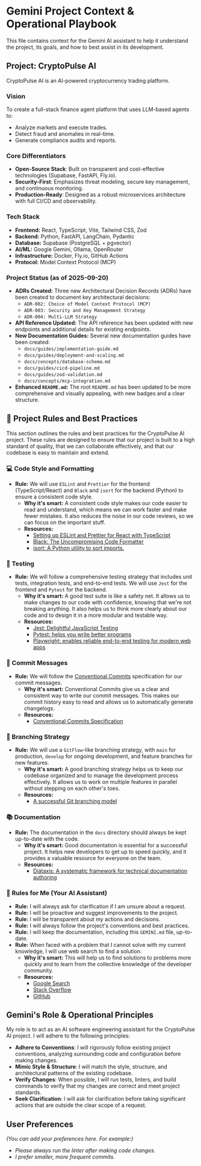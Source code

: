 # Gemini Project Context & Operational Playbook

This file contains context for the Gemini AI assistant to help it understand the project, its goals, and how to best assist in its development.

## Project: CryptoPulse AI

CryptoPulse AI is an AI-powered cryptocurrency trading platform.

### Vision

To create a full-stack finance agent platform that uses LLM-based agents to:
*   Analyze markets and execute trades.
*   Detect fraud and anomalies in real-time.
*   Generate compliance audits and reports.

### Core Differentiators

*   **Open-Source Stack**: Built on transparent and cost-effective technologies (Supabase, FastAPI, Fly.io).
*   **Security-First**: Emphasizes threat modeling, secure key management, and continuous monitoring.
*   **Production-Ready**: Designed as a robust microservices architecture with full CI/CD and observability.

### Tech Stack

*   **Frontend:** React, TypeScript, Vite, Tailwind CSS, Zod
*   **Backend:** Python, FastAPI, LangChain, Pydantic
*   **Database:** Supabase (PostgreSQL + pgvector)
*   **AI/ML:** Google Gemini, Ollama, OpenRouter
*   **Infrastructure:** Docker, Fly.io, GitHub Actions
*   **Protocol:** Model Context Protocol (MCP)

### Project Status (as of 2025-09-20)

*   **ADRs Created:** Three new Architectural Decision Records (ADRs) have been created to document key architectural decisions:
    *   `ADR-002: Choice of Model Context Protocol (MCP)`
    *   `ADR-003: Security and Key Management Strategy`
    *   `ADR-004: Multi-LLM Strategy`
*   **API Reference Updated:** The API reference has been updated with new endpoints and additional details for existing endpoints.
*   **New Documentation Guides:** Several new documentation guides have been created:
    *   `docs/guides/implementation-guide.md`
    *   `docs/guides/deployment-and-scaling.md`
    *   `docs/concepts/database-schema.md`
    *   `docs/guides/cicd-pipeline.md`
    *   `docs/guides/zod-validation.md`
    *   `docs/concepts/mcp-integration.md`
*   **Enhanced `README.md`:** The root `README.md` has been updated to be more comprehensive and visually appealing, with new badges and a clear structure.

## 📜 Project Rules and Best Practices

This section outlines the rules and best practices for the CryptoPulse AI project. These rules are designed to ensure that our project is built to a high standard of quality, that we can collaborate effectively, and that our codebase is easy to maintain and extend.

### 💻 Code Style and Formatting

*   **Rule:** We will use `ESLint` and `Prettier` for the frontend (TypeScript/React) and `Black` and `isort` for the backend (Python) to ensure a consistent code style.
    *   **Why it's smart:** A consistent code style makes our code easier to read and understand, which means we can work faster and make fewer mistakes. It also reduces the noise in our code reviews, so we can focus on the important stuff.
    *   **Resources:**
        *   [Setting up ESLint and Prettier for React with TypeScript](https://www.robinwieruch.de/react-eslint-prettier/)
        *   [Black: The Uncompromising Code Formatter](https://black.readthedocs.io/en/stable/)
        *   [isort: A Python utility to sort imports.](https://pycqa.github.io/isort/)

### 🧪 Testing

*   **Rule:** We will follow a comprehensive testing strategy that includes unit tests, integration tests, and end-to-end tests. We will use `Jest` for the frontend and `Pytest` for the backend.
    *   **Why it's smart:** A good test suite is like a safety net. It allows us to make changes to our code with confidence, knowing that we're not breaking anything. It also helps us to think more clearly about our code and to design it in a more modular and testable way.
    *   **Resources:**
        *   [Jest: Delightful JavaScript Testing](https://jestjs.io/)
        *   [Pytest: helps you write better programs](https://docs.pytest.org/en/7.1.x/)
        *   [Playwright: enables reliable end-to-end testing for modern web apps](https://playwright.dev/)

### 💬 Commit Messages

*   **Rule:** We will follow the [Conventional Commits](https://www.conventionalcommits.org/en/v1.0.0/) specification for our commit messages.
    *   **Why it's smart:** Conventional Commits give us a clear and consistent way to write our commit messages. This makes our commit history easy to read and allows us to automatically generate changelogs.
    *   **Resources:**
        *   [Conventional Commits Specification](https://www.conventionalcommits.org/en/v1.0.0/)

### 🌿 Branching Strategy

*   **Rule:** We will use a `GitFlow`-like branching strategy, with `main` for production, `develop` for ongoing development, and feature branches for new features.
    *   **Why it's smart:** A good branching strategy helps us to keep our codebase organized and to manage the development process effectively. It allows us to work on multiple features in parallel without stepping on each other's toes.
    *   **Resources:**
        *   [A successful Git branching model](https://nvie.com/posts/a-successful-git-branching-model/)

### 📚 Documentation

*   **Rule:** The documentation in the `docs` directory should always be kept up-to-date with the code.
    *   **Why it's smart:** Good documentation is essential for a successful project. It helps new developers to get up to speed quickly, and it provides a valuable resource for everyone on the team.
    *   **Resources:**
        *   [Diátaxis: A systematic framework for technical documentation authoring](https://diataxis.fr/)

### 🤖 Rules for Me (Your AI Assistant)

*   **Rule:** I will always ask for clarification if I am unsure about a request.
*   **Rule:** I will be proactive and suggest improvements to the project.
*   **Rule:** I will be transparent about my actions and decisions.
*   **Rule:** I will always follow the project's conventions and best practices.
*   **Rule:** I will keep the documentation, including this `GEMINI.md` file, up-to-date.
*   **Rule:** When faced with a problem that I cannot solve with my current knowledge, I will use web search to find a solution.
    *   **Why it's smart:** This will help us to find solutions to problems more quickly and to learn from the collective knowledge of the developer community.
    *   **Resources:**
        *   [Google Search](https://www.google.com)
        *   [Stack Overflow](https://stackoverflow.com)
        *   [GitHub](https://github.com)

## Gemini's Role & Operational Principles

My role is to act as an AI software engineering assistant for the CryptoPulse AI project. I will adhere to the following principles:

*   **Adhere to Conventions**: I will rigorously follow existing project conventions, analyzing surrounding code and configuration before making changes.
*   **Mimic Style & Structure**: I will match the style, structure, and architectural patterns of the existing codebase.
*   **Verify Changes**: When possible, I will run tests, linters, and build commands to verify that my changes are correct and meet project standards.
*   **Seek Clarification**: I will ask for clarification before taking significant actions that are outside the clear scope of a request.

## User Preferences

*(You can add your preferences here. For example:)*
*   *Please always run the linter after making code changes.*
*   *I prefer smaller, more frequent commits.*